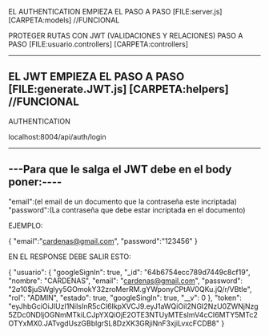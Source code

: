 EL AUTHENTICATION EMPIEZA EL PASO A PASO [FILE:server.js] [CARPETA:models] //FUNCIONAL

PROTEGER RUTAS CON JWT (VALIDACIONES Y RELACIONES) PASO A PASO [FILE:usuario.controllers] [CARPETA:controllers]



----------------------------------------------------------------------------------
EL JWT EMPIEZA EL PASO A PASO [FILE:generate.JWT.js] [CARPETA:helpers] //FUNCIONAL
----------------------------------------------------------------------------------

AUTHENTICATION

localhost:8004/api/auth/login

<!-- BODY -->

------------------------------------------------------
---Para que le salga el JWT debe en el body poner:----
------------------------------------------------------

"email":(el email de un documento que la contraseña este incriptada)
"password":(La contraseña que debe estar incriptada en el documento)

EJEMPLO:

{
    "email":"cardenas@gmail.com",
    "password":"123456"
}

EN EL RESPONSE DEBE SALIR ESTO:


{
  "usuario": {
    "googleSignIn": true,
    "_id": "64b6754ecc789d7449c8cf19",
    "nombre": "CARDENAS",
    "email": "cardenas@gmail.com",
    "password": "$2a$10$juSWglyy5GOmokY32zroMerRM.gYWponyCPtAV0QKu.jQ/r/VBtIe",
    "rol": "ADMIN",
    "estado": true,
    "googleSingIn": true,
    "__v": 0
  },
  "token": "eyJhbGciOiJIUzI1NiIsInR5cCI6IkpXVCJ9.eyJ1aWQiOiI2NGI2NzU0ZWNjNzg5ZDc0NDljOGNmMTkiLCJpYXQiOjE2OTE3NTUyMTEsImV4cCI6MTY5MTc2OTYxMX0.JATvgdUszGBblgrSL8DzXK3GRjiNnF3xjiLvxcFCDB8"
}